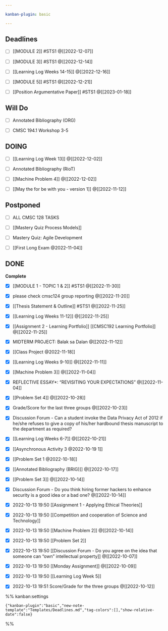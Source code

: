```yaml
---

kanban-plugin: basic

---
```


## Deadlines

- [ ] [[MODULE 2]] #STS1 @[[2022-12-07]]
- [ ] [[MODULE 3]] #STS1 @[[2022-12-14]]
- [ ] [[Learning Log  Weeks 14-15]] @[[2022-12-16]]
- [ ] [[MODULE 5]]  #STS1 @[[2022-12-21]]
- [ ] [[Position Argumentative Paper]] #STS1 @[[2023-01-18]]


## Will Do

- [ ] Annotated Bibliography (ORG)
- [ ] CMSC 194.1 Workshop 3-5


## DOING

- [ ] [[Learning Log  Week 13]] @[[2022-12-02]]
- [ ] Annotated Bibliography (RioT)
- [ ] [[Machine Problem 4]] @[[2022-12-02]]
- [ ] [[May the for be with you - version 1]] @[[2022-11-12]]


## Postponed

- [ ] ALL CMSC 128 TASKS
- [ ] [[Mastery Quiz  Process Models]]
- [ ] Mastery Quiz: Agile Development
- [ ] [[First Long Exam @2022-11-04]]


## DONE

**Complete**
- [x] [[MODULE 1 - TOPIC 1 & 2]] #STS1 @[[2022-11-30]]
- [x] please check cmsc124 group reporting @[[2022-11-20]]
- [x] [[Thesis Statement & Outline]] #STS1 @[[2022-11-25]]
- [x] [[Learning Log  Weeks 11-12]] @[[2022-11-25]]
- [x] [[Assignment 2 - Learning Portfolio]] [[CMSC192 Learning Portfolio]] @[[2022-11-25]]
- [x] MIDTERM PROJECT: Balak sa Dalan @[[2022-11-12]]
- [x] [[Class Project @2022-11-18]]
- [x] [[Learning Log  Weeks 9-10]] @[[2022-11-11]]
- [x] [[Machine Problem 3]] @[[2022-11-04]]
- [x] REFLECTIVE ESSAY*: “REVISITING YOUR EXPECTATIONS” @[[2022-11-04]]
- [x] [[Problem Set 4]] @[[2022-10-28]]
- [x] Grade/Score for the last three groups @[[2022-10-23]]
- [x] Discussion Forum - Can a student invoke the Data Privacy Act of 2012 if he/she refuses to give a copy of his/her hardbound thesis manuscript to the department as required?
- [x] [[Learning Log  Weeks 6-7]] @[[2022-10-21]]
- [x] [[Asynchronous Activity 3 @2022-10-19 1]]
- [x] [[Problem Set 1 @2022-10-18]]
- [x] [[Annotated Bibliography (BRIG)]] @[[2022-10-17]]
- [x] [[Problem Set 3]] @[[2022-10-14]]
- [x] Discussion Forum - Do you think hiring former hackers to enhance security is a good idea or a bad one? @[[2022-10-14]]
- [x] 2022-10-13 19:50 [[Assignment 1 - Applying Ethical Theories]]
- [x] 2022-10-13 19:50 [[Competition and cooperation of Science and Technology]]
- [x] 2022-10-13 19:50 [[Machine Problem 2]] @[[2022-10-14]]
- [x] 2022-10-13 19:50 [[Problem Set 2]]
- [x] 2022-10-13 19:50 [[Discussion Forum - Do you agree on the idea that someone can “own” intellectual property]] @[[2022-10-07]]
- [x] 2022-10-13 19:50 [[Monday Assignment]] @[[2022-10-09]]
- [x] 2022-10-13 19:50 [[Learning Log  Week 5]]
- [x] 2022-10-13 19:51 Score/Grade for the three groups @[[2022-10-12]]




%% kanban:settings
```
{"kanban-plugin":"basic","new-note-template":"Templates/Deadlines.md","tag-colors":[],"show-relative-date":false}
```
%%